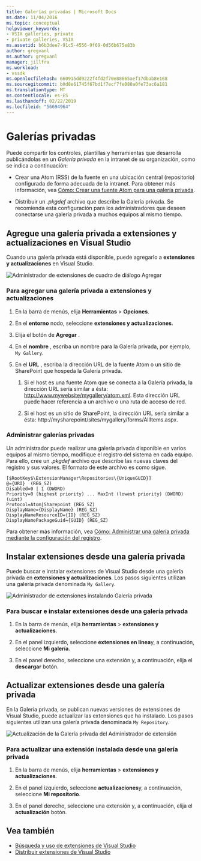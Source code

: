 ```yaml
---
title: Galerías privadas | Microsoft Docs
ms.date: 11/04/2016
ms.topic: conceptual
helpviewer_keywords:
- VSIX galleries, private
- private galleries, VSIX
ms.assetid: b6b3dee7-91c5-4556-9f69-0d56b675e83b
author: gregvanl
ms.author: gregvanl
manager: jillfra
ms.workload:
- vssdk
ms.openlocfilehash: 660915dd9222f4fd2f70e88665aef17dbab8e168
ms.sourcegitcommit: b0d8e61745f67bd1f7ecf7fe080a0fe73ac6a181
ms.translationtype: MT
ms.contentlocale: es-ES
ms.lasthandoff: 02/22/2019
ms.locfileid: "56694964"
---
```

# <a name="private-galleries"></a>Galerías privadas
Puede compartir los controles, plantillas y herramientas que desarrolla publicándolas en un *Galería privada* en la intranet de su organización, como se indica a continuación:

-   Crear una Atom (RSS) de la fuente en una ubicación central (repositorio) configurada de forma adecuada de la intranet. Para obtener más información, vea [Cómo: Crear una fuente Atom para una galería privada](../extensibility/how-to-create-an-atom-feed-for-a-private-gallery.md).

-   Distribuir un *.pkgdef* archivo que describe la Galería privada. Se recomienda esta configuración para los administradores que deseen conectarse una galería privada a muchos equipos al mismo tiempo.

## <a name="add-a-private-gallery-to-extensions-and-updates-in-visual-studio"></a>Agregue una galería privada a extensiones y actualizaciones en Visual Studio
 Cuando una galería privada está disponible, puede agregarlo a **extensiones y actualizaciones** en Visual Studio.

 ![Administrador de extensiones de cuadro de diálogo Agregar](../extensibility/media/em_adddialog.png "EM_AddDialog")

### <a name="to-add-a-private-gallery-to-extensions-and-updates"></a>Para agregar una galería privada a extensiones y actualizaciones

1.  En la barra de menús, elija **Herramientas** > **Opciones**.

2.  En el **entorno** nodo, seleccione **extensiones y actualizaciones**.

3.  Elija el botón de **Agregar** .

4.  En el **nombre** , escriba un nombre para la Galería privada, por ejemplo, `My Gallery`.

5.  En el **URL** , escriba la dirección URL de la fuente Atom o un sitio de SharePoint que hospeda la Galería privada.

    1.  Si el host es una fuente Atom que se conecta a la Galería privada, la dirección URL sería similar a ésta: http://www.mywebsite/mygallery/atom.xml.  Esta dirección URL puede hacer referencia a un archivo o una ruta de acceso de red.

    2.  Si el host es un sitio de SharePoint, la dirección URL sería similar a ésta: http://mysharepoint/sites/mygallery/forms/AllItems.aspx.

### <a name="manage-private-galleries"></a>Administrar galerías privadas
 Un administrador puede realizar una galería privada disponible en varios equipos al mismo tiempo, modifique el registro del sistema en cada equipo. Para ello, cree un *.pkgdef* archivo que describe las nuevas claves del registro y sus valores.  El formato de este archivo es como sigue.

```
[$RootKey$\ExtensionManager\Repositories\{UniqueGUID}]
@={URI}  (REG_SZ)
Disabled=0 | 1 (DWORD)
Priority=0 (highest priority) ... MaxInt (lowest priority) (DWORD) (uint)
Protocol=Atom|Sharepoint (REG_SZ)
DisplayName={DisplayName} (REG_SZ)
DisplayNameResourceID={ID} (REG_SZ)
DisplayNamePackageGuid={GUID} (REG_SZ)

```

 Para obtener más información, vea [Cómo: Administrar una galería privada mediante la configuración del registro](../extensibility/how-to-manage-a-private-gallery-by-using-registry-settings.md).

## <a name="install-extensions-from-a-private-gallery"></a>Instalar extensiones desde una galería privada
 Puede buscar e instalar extensiones de Visual Studio desde una galería privada en **extensiones y actualizaciones**. Los pasos siguientes utilizan una galería privada denominada `My Gallery`.

 ![Administrador de extensiones instalando Galería privada](../extensibility/media/em_.png "EM_")

### <a name="to-search-for-and-install-extensions-from-a-private-gallery"></a>Para buscar e instalar extensiones desde una galería privada

1.  En la barra de menús, elija **herramientas** > **extensiones y actualizaciones**.

2.  En el panel izquierdo, seleccione **extensiones en línea**y, a continuación, seleccione **Mi galería**.

3.  En el panel derecho, seleccione una extensión y, a continuación, elija el **descargar** botón.

## <a name="update-extensions-from-a-private-gallery"></a>Actualizar extensiones desde una galería privada
 En la Galería privada, se publican nuevas versiones de extensiones de Visual Studio, puede actualizar las extensiones que ha instalado. Los pasos siguientes utilizan una galería privada denominada `My Repository`.

 ![Actualización de la Galería privada del Administrador de extensión](../extensibility/media/em_update.png "EM_Update")

### <a name="to-update-an-installed-extension-from-a-private-gallery"></a>Para actualizar una extensión instalada desde una galería privada

1.  En la barra de menús, elija **herramientas** > **extensiones y actualizaciones**.

2.  En el panel izquierdo, seleccione **actualizaciones**y, a continuación, seleccione **Mi repositorio**.

3.  En el panel derecho, seleccione una extensión y, a continuación, elija el **actualización** botón.

## <a name="see-also"></a>Vea también
- [Búsqueda y uso de extensiones de Visual Studio](../ide/finding-and-using-visual-studio-extensions.md)
- [Distribuir extensiones de Visual Studio](../extensibility/shipping-visual-studio-extensions.md)